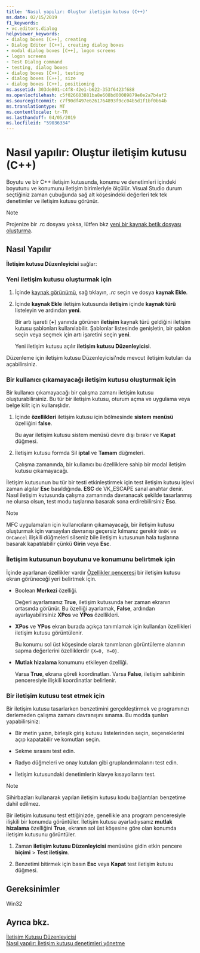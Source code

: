 ```yaml
---
title: 'Nasıl yapılır: Oluştur iletişim kutusu (C++)'
ms.date: 02/15/2019
f1_keywords:
- vc.editors.dialog
helpviewer_keywords:
- dialog boxes [C++], creating
- Dialog Editor [C++], creating dialog boxes
- modal dialog boxes [C++], logon screens
- logon screens
- Test Dialog command
- testing, dialog boxes
- dialog boxes [C++], testing
- dialog boxes [C++], size
- dialog boxes [C++], positioning
ms.assetid: 303de801-c4f8-42e1-b622-353f6423f688
ms.openlocfilehash: c5f026683881ba8e608bd00089879e0e2a7b4af2
ms.sourcegitcommit: c7f90df497e6261764893f9cc04b5d1f1bf0b64b
ms.translationtype: MT
ms.contentlocale: tr-TR
ms.lasthandoff: 04/05/2019
ms.locfileid: "59036334"
---
```

# <a name="how-to-create-a-dialog-box-c"></a>Nasıl yapılır: Oluştur iletişim kutusu (C++)

Boyutu ve bir C++ iletişim kutusunda, konumu ve denetimleri içindeki boyutunu ve konumunu iletişim birimleriyle ölçülür. Visual Studio durum seçtiğiniz zaman çubuğunda sağ alt köşesindeki değerleri tek tek denetimler ve iletişim kutusu görünür.

> [!NOTE]
> Projenize bir .rc dosyası yoksa, lütfen bkz [yeni bir kaynak betik dosyası oluşturma](../windows/how-to-create-a-resource-script-file.md).

## <a name="how-to"></a>Nasıl Yapılır

**İletişim kutusu Düzenleyicisi** sağlar:

### <a name="to-create-a-new-dialog-box"></a>Yeni iletişim kutusu oluşturmak için

1. İçinde [kaynak görünümü](how-to-create-a-resource-script-file.md#create-resources), sağ tıklayın, *.rc* seçin ve dosya **kaynak Ekle**.

1. İçinde **kaynak Ekle** iletişim kutusunda **iletişim** içinde **kaynak türü** listeleyin ve ardından **yeni**.

   Bir artı işareti (**+**) yanında görünen **iletişim** kaynak türü geldiğini iletişim kutusu şablonları kullanılabilir. Şablonlar listesinde genişletin, bir şablon seçin veya seçmek için artı işaretini seçin **yeni**.

   Yeni iletişim kutusu açılır **iletişim kutusu Düzenleyicisi**.

Düzenleme için iletişim kutusu Düzenleyicisi'nde mevcut iletişim kutuları da açabilirsiniz.

### <a name="to-create-a-dialog-box-that-a-user-cant-exit"></a>Bir kullanıcı çıkamayacağı iletişim kutusu oluşturmak için

Bir kullanıcı çıkamayacağı bir çalışma zamanı iletişim kutusu oluşturabilirsiniz. Bu tür bir iletişim kutusu, oturum açma ve uygulama veya belge kilit için kullanışlıdır.

1. İçinde **özellikleri** iletişim kutusu için bölmesinde **sistem menüsü** özelliğini **false**.

   Bu ayar iletişim kutusu sistem menüsü devre dışı bırakır ve **Kapat** düğmesi.

1. İletişim kutusu formda Sil **iptal** ve **Tamam** düğmeleri.

   Çalışma zamanında, bir kullanıcı bu özelliklere sahip bir modal iletişim kutusu çıkamayacağı.

İletişim kutusunun bu tür bir testi etkinleştirmek için test iletişim kutusu işlevi zaman algılar **Esc** basıldığında. **ESC** de VK_ESCAPE sanal anahtar denir. Nasıl iletişim kutusunda çalışma zamanında davranacak şekilde tasarlanmış ne olursa olsun, test modu tuşlarına basarak sona erdirebilirsiniz **Esc**.

> [!NOTE]
> MFC uygulamaları için kullanıcıların çıkamayacağı, bir iletişim kutusu oluşturmak için varsayılan davranışı geçersiz kılmanız gerekir `OnOK` ve `OnCancel` ilişkili düğmeleri silseniz bile iletişim kutusunun hala tuşlarına basarak kapatılabilir çünkü  **Girin** veya **Esc**.

### <a name="to-specify-the-location-and-size-of-a-dialog-box"></a>İletişim kutusunun boyutunu ve konumunu belirtmek için

İçinde ayarlanan özellikler vardır [Özellikler penceresi](/visualstudio/ide/reference/properties-window) bir iletişim kutusu ekran görüneceği yeri belirtmek için.

- Boolean **Merkezi** özelliği.

   Değeri ayarlamanız **True**, iletişim kutusunda her zaman ekranın ortasında görünür. Bu özelliği ayarlamak, **False**, ardından ayarlayabilirsiniz **XPos** ve **YPos** özellikleri.

- **XPos** ve **YPos** ekran burada açıkça tanımlamak için kullanılan özellikleri iletişim kutusu görüntülenir.

   Bu konumu sol üst köşesinde olarak tanımlanan görüntüleme alanının sapma değerlerini özelliklerdir `{X=0, Y=0}`.

- **Mutlak hizalama** konumunu etkileyen özelliği.

   Varsa **True**, ekrana göreli koordinatları. Varsa **False**, iletişim sahibinin penceresiyle ilişkili koordinatlar belirlenir.

### <a name="to-test-a-dialog-box"></a>Bir iletişim kutusu test etmek için

Bir iletişim kutusu tasarlarken benzetimini gerçekleştirmek ve programınızı derlemeden çalışma zamanı davranışını sınama. Bu modda şunları yapabilirsiniz:

- Bir metin yazın, birleşik giriş kutusu listelerinden seçin, seçeneklerini açıp kapatabilir ve komutları seçin.

- Sekme sırasını test edin.

- Radyo düğmeleri ve onay kutuları gibi gruplandırmalarını test edin.

- İletişim kutusundaki denetimlerin klavye kısayollarını test.

> [!NOTE]
> Sihirbazları kullanarak yapılan iletişim kutusu kodu bağlantıları benzetime dahil edilmez.

Bir iletişim kutusunu test ettiğinizde, genellikle ana program penceresiyle ilişkili bir konumda görüntüler. İletişim kutusu ayarladıysanız **mutlak hizalama** özelliğini **True**, ekranın sol üst köşesine göre olan konumda iletişim kutusunu görüntüler.

1. Zaman **iletişim kutusu Düzenleyicisi** menüsüne gidin etkin pencere **biçimi** > **Test iletişim**.

1. Benzetimi bitirmek için basın **Esc** veya **Kapat** test iletişim kutusu düğmesi.

## <a name="requirements"></a>Gereksinimler

Win32

## <a name="see-also"></a>Ayrıca bkz.

[İletişim Kutusu Düzenleyicisi](../windows/dialog-editor.md)<br/>
[Nasıl yapılır: İletişim kutusu denetimleri yönetme](../windows/controls-in-dialog-boxes.md)<br/>